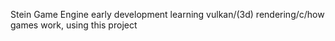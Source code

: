 Stein Game Engine
early development
learning vulkan/(3d) rendering/c/how games work, using this project
